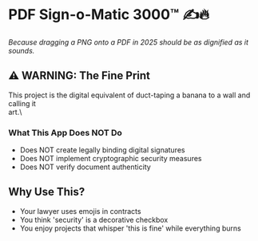 # PDF Sign-o-Matic 3000™ ✍️🔥

*Because dragging a PNG onto a PDF in 2025 should be as dignified as it sounds.*

## ⚠️ WARNING: The Fine Print

This project is the digital equivalent of duct-taping a banana to a wall and calling it \
art.\


### What This App Does NOT Do
- Does NOT create legally binding digital signatures
- Does NOT implement cryptographic security measures
- Does NOT verify document authenticity


## Why Use This?
- Your lawyer uses emojis in contracts
- You think 'security' is a decorative checkbox
- You enjoy projects that whisper 'this is fine' while everything burns

